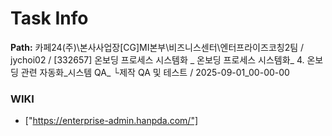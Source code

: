 # Task Info

**Path:** 카페24(주)\본사사업장\[CG]MI본부\비즈니스센터\엔터프라이즈코칭2팀 / jychoi02 / [332657] 온보딩 프로세스 시스템화 _ 온보딩 프로세스 시스템화_ 4. 온보딩 관련 자동화_시스템 QA_ └제작 QA 및 테스트 / 2025-09-01_00-00-00

### WIKI
- ["https://enterprise-admin.hanpda.com/"]

